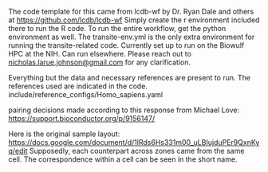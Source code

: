 The code template for this came from lcdb-wf by Dr. Ryan Dale and others at https://github.com/lcdb/lcdb-wf
Simply create the r environment included there to run the R code. To run the entire workflow, get the python environment as well.
The transite-env.yml is the only extra environment for running the transite-related code.
Currently set up to run on the Biowulf HPC at the NIH. Can run elsewhere.
Please reach out to nicholas.larue.johnson@gmail.com for any clarification.

Everything but the data and necessary references are present to run. The references used are indicated in the code.
include/reference_configs/Homo_sapiens.yaml

pairing decisions made according to this response from Michael Love: https://support.bioconductor.org/p/9156147/

Here is the original sample layout: https://docs.google.com/document/d/1lRds6Hs331m00_uLBIujduPEr9QxnKyq/edit
Supposedly, each counterpart across zones came from the same cell. The correspondence within a cell can be seen in the short name.


